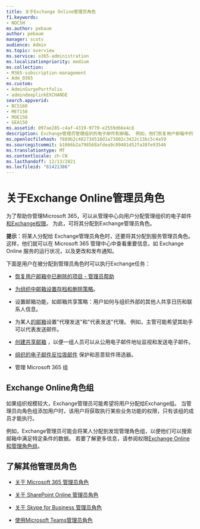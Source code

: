 ```yaml
---
title: 关于Exchange Online管理员角色
f1.keywords:
- NOCSH
ms.author: pebaum
author: pebaum
manager: scotv
audience: Admin
ms.topic: overview
ms.service: o365-administration
ms.localizationpriority: medium
ms.collection:
- M365-subscription-management
- Adm_O365
ms.custom:
- AdminSurgePortfolio
- admindeeplinkEXCHANGE
search.appverid:
- BCS160
- MET150
- MOE150
- GEA150
ms.assetid: 097ae285-c4af-4319-9770-e2559d66e4c8
description: Exchange管理员管理组织的电子邮件和邮箱。 例如，他们恢复用户邮箱中的已删除项目。
ms.openlocfilehash: f889b2c482734518d1a73802c3422c13bc5c4a59
ms.sourcegitcommit: b1066b2a798568afdea9c09401d52fa38fe93546
ms.translationtype: MT
ms.contentlocale: zh-CN
ms.lasthandoff: 12/13/2021
ms.locfileid: "61421386"
---
```

# <a name="about-the-exchange-online-admin-role"></a>关于Exchange Online管理员角色

为了帮助你管理Microsoft 365，可以从管理中心向用户[](assign-admin-roles.md)分配管理组织的电子邮件<a href="https://go.microsoft.com/fwlink/p/?linkid=2059104" target="_blank">和Exchange权限</a>。 为此，可将其分配到Exchange管理员角色。
  
 **提示**：将某人分配给 Exchange管理员角色时，还要将其分配到服务管理员角色。 这样，他们就可以在 Microsoft 365 管理中心中查看重要信息，如 Exchange Online 服务的运行状况，以及更改和发布通知。

下面是用户在被分配到管理员角色时可以执行Exchange任务：
  
- [恢复用户邮箱中已删除的项目 - 管理员帮助](/Exchange/recipients-in-exchange-online/manage-user-mailboxes/recover-deleted-messages)

- [为组织中邮箱设置存档和删除策略](../../compliance/set-up-an-archive-and-deletion-policy-for-mailboxes.md)。

- 设置邮箱功能，如邮箱共享策略：用户如何与组织外部的其他人共享日历和联系人信息。

- 为某人[的邮箱](give-mailbox-permissions-to-another-user.md#send-email-from-another-users-mailbox)设置"代理发送[](give-mailbox-permissions-to-another-user.md#send-email-on-behalf-of-another-user)"和"代表发送"代理。 例如，主管可能希望其助手可以代表发送邮件。

- [创建共享邮箱](../email/create-a-shared-mailbox.md) ，以便一组人员可以从公用电子邮件地址监视和发送电子邮件。

- [组织的电子邮件反垃圾邮件](../../security/office-365-security/anti-spam-protection.md) 保护和恶意软件筛选器。

- 管理 Microsoft 365 组

## <a name="exchange-online-role-groups"></a>Exchange Online角色组

如果组织规模较大，Exchange管理员可能希望将用户分配给Exchange组。 当管理员向角色组添加用户时，该用户将获取执行某些业务功能的权限，只有该组的成员才能执行。
  
 例如，Exchange管理员可能会将某人分配到发现管理角色组，以便他们可以搜索邮箱中满足特定条件的数据。 若要了解更多信息，请参阅权限[Exchange Online](/exchange/permissions-exo/permissions-exo)[和管理角色组](/exchange/manage-role-groups-exchange-2013-help)。
  
## <a name="learn-about-other-admin-roles"></a>了解其他管理员角色

- [关于 Microsoft 365 管理员角色](about-admin-roles.md)

- [关于 SharePoint Online 管理员角色](/sharepoint/sharepoint-admin-role)

- [关于 Skype for Business 管理员角色](/skypeforbusiness/skype-for-business-online)

- [使用Microsoft Teams管理员角色](/MicrosoftTeams/using-admin-roles)